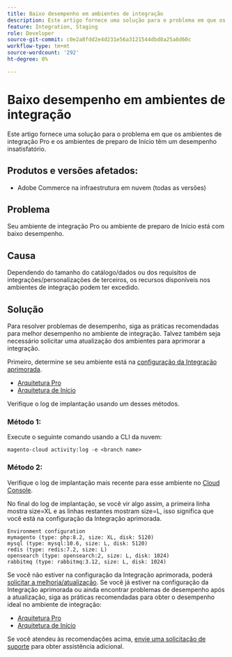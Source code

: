 ```yaml
---
title: Baixo desempenho em ambientes de integração
description: Este artigo fornece uma solução para o problema em que os ambientes de integração Pro e os ambientes de preparo de Início têm um desempenho insatisfatório.
feature: Integration, Staging
role: Developer
source-git-commit: c0e2a8fdd2e4d231e56a3121544dbd8a25a8d60c
workflow-type: tm+mt
source-wordcount: '292'
ht-degree: 0%

---
```


# Baixo desempenho em ambientes de integração

Este artigo fornece uma solução para o problema em que os ambientes de integração Pro e os ambientes de preparo de Início têm um desempenho insatisfatório.

## Produtos e versões afetados:

* Adobe Commerce na infraestrutura em nuvem (todas as versões)

## Problema

Seu ambiente de integração Pro ou ambiente de preparo de Início está com baixo desempenho.

## Causa

Dependendo do tamanho do catálogo/dados ou dos requisitos de integrações/personalizações de terceiros, os recursos disponíveis nos ambientes de integração podem ter excedido.

## Solução

Para resolver problemas de desempenho, siga as práticas recomendadas para melhor desempenho no ambiente de integração. Talvez também seja necessário solicitar uma atualização dos ambientes para aprimorar a integração.

Primeiro, determine se seu ambiente está na [configuração da Integração aprimorada](https://experienceleague.adobe.com/pt-br/docs/commerce-knowledge-base/kb/announcements/commerce-announcements/integration-environment-enhancement-request-pro-and-starter).

* [Arquitetura Pro](https://experienceleague.adobe.com/pt-br/docs/commerce-cloud-service/user-guide/architecture/pro-architecture#integration-environment)
* [Arquitetura de Início](https://experienceleague.adobe.com/pt-br/docs/commerce-cloud-service/user-guide/architecture/starter-architecture#staging-environment)

Verifique o log de implantação usando um desses métodos.

### Método 1:

Execute o seguinte comando usando a CLI da nuvem:

`magento-cloud activity:log -e <branch name>`

### Método 2:

Verifique o log de implantação mais recente para esse ambiente no [Cloud Console](https://console.adobecommerce.com).

No final do log de implantação, se você vir algo assim, a primeira linha mostra size=XL e as linhas restantes mostram size=L, isso significa que você está na configuração da Integração aprimorada.

```
Environment configuration
mymagento (type: php:8.2, size: XL, disk: 5120)
mysql (type: mysql:10.6, size: L, disk: 5120)
redis (type: redis:7.2, size: L)
opensearch (type: opensearch:2, size: L, disk: 1024)
rabbitmq (type: rabbitmq:3.12, size: L, disk: 1024)
```

Se você não estiver na configuração da Integração aprimorada, poderá [solicitar a melhoria/atualização](https://experienceleague.adobe.com/pt-br/docs/commerce-knowledge-base/kb/announcements/commerce-announcements/integration-environment-enhancement-request-pro-and-starter).
Se você já estiver na configuração da Integração aprimorada ou ainda encontrar problemas de desempenho após a atualização, siga as práticas recomendadas para obter o desempenho ideal no ambiente de integração:

* [Arquitetura Pro](https://experienceleague.adobe.com/pt-br/docs/commerce-cloud-service/user-guide/architecture/pro-architecture#integration-environment)
* [Arquitetura de Início](https://experienceleague.adobe.com/pt-br/docs/commerce-cloud-service/user-guide/architecture/starter-architecture#staging-environment)

Se você atendeu às recomendações acima, [envie uma solicitação de suporte](https://experienceleague.adobe.com/pt-br/docs/commerce-knowledge-base/kb/help-center-guide/magento-help-center-user-guide#submit-ticket) para obter assistência adicional.
 
